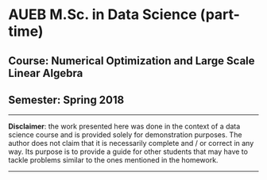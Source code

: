 # AUEB M.Sc. in Data Science (part-time)
## Course: Numerical Optimization and Large Scale Linear Algebra
## Semester: Spring 2018

----------

**Disclaimer**: the work presented here was done in the context of a data science course and is provided solely for demonstration purposes. The author does not claim that it is necessarily complete and / or correct in any way. Its purpose is to provide a guide for other students that may have to tackle problems similar to the ones mentioned in the homework.

----------
